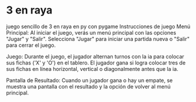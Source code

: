 # 3 en raya
 juego sencillo de 3 en raya en py con pygame
Instrucciones de juego
Menú Principal: Al iniciar el juego, verás un menú principal con las opciones "Jugar" y "Salir". Selecciona "Jugar" para iniciar una partida nueva o "Salir" para cerrar el juego.

Juego: Durante el juego, el jugador alternan turnos con la ia para colocar sus fichas ('X' y 'O') en el tablero. El jugador gana si logra colocar tres de sus fichas en línea horizontal, vertical o diagonalmente antes que la ia.

Pantalla de Resultado: Cuando un jugador gana o hay un empate, se muestra una pantalla con el resultado y la opción de volver al menú principal.
